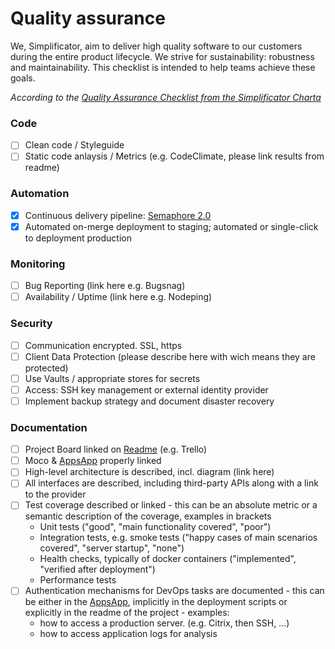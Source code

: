 # Quality assurance

We, Simplificator, aim to deliver high quality software to our customers during the entire product lifecycle. We strive for sustainability: robustness and maintainability. This checklist is intended to help teams achieve these goals.

_According to the [Quality Assurance Checklist from the Simplificator Charta](https://github.com/simplificator/charta/blob/quality/project_quality.md)_

### Code

* [ ] Clean code / Styleguide 
* [ ] Static code anlaysis / Metrics (e.g. CodeClimate, please link results from readme)

### Automation

* [x] Continuous delivery pipeline:  [Semaphore 2.0](https://simplificator.semaphoreci.com/projects/kickstart-docker)
* [x] Automated on-merge deployment to staging; automated or single-click to deployment production

### Monitoring

- [ ] Bug Reporting (link here e.g. Bugsnag)
- [ ] Availability / Uptime (link here e.g. Nodeping)

### Security

* [ ] Communication encrypted. SSL, https
* [ ] Client Data Protection (please describe here with wich means they are protected)
* [ ] Use Vaults / appropriate stores for secrets
* [ ] Access: SSH key management or external identity provider
* [ ] Implement backup strategy and document disaster recovery

### Documentation

* [ ] Project Board linked on [Readme](../README.md) (e.g. Trello)
* [ ] Moco & [AppsApp](https://apps.simplificator.com) properly linked
* [ ] High-level architecture is described, incl. diagram (link here)
* [ ] All interfaces are described, including third-party APIs along with a link to the provider
* [ ] Test coverage described or linked - this can be an absolute metric or a semantic description of the coverage, examples in brackets
  * Unit tests ("good", "main functionality covered", "poor")
  * Integration tests, e.g. smoke tests  ("happy cases of main scenarios covered", "server startup", "none")
  * Health checks, typically of docker containers ("implemented", "verified after deployment")
  * Performance tests
* [ ] Authentication mechanisms for DevOps tasks are documented - this can be either in the [AppsApp](https://apps.simplificator.com), implicitly in the deployment scripts or explicitly in the readme of the project - examples:
  * how to access a production server. (e.g. Citrix, then SSH, ...)
  * how to access application logs for analysis

